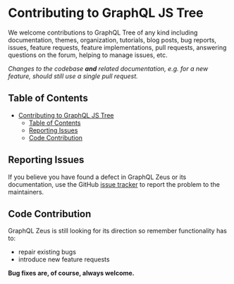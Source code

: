 # Contributing to GraphQL JS Tree

We welcome contributions to GraphQL Tree of any kind including documentation, themes,
organization, tutorials, blog posts, bug reports, issues, feature requests,
feature implementations, pull requests, answering questions on the forum,
helping to manage issues, etc.

_Changes to the codebase **and** related documentation, e.g. for a new feature, should still use a single pull request._

## Table of Contents

- [Contributing to GraphQL JS Tree](#contributing-to-graphql-js-tree)
  - [Table of Contents](#table-of-contents)
  - [Reporting Issues](#reporting-issues)
  - [Code Contribution](#code-contribution)


## Reporting Issues

If you believe you have found a defect in GraphQL Zeus or its documentation, use
the GitHub [issue tracker](https://github.com/graphql-editor/graphql-zeus/issues) to report
the problem to the maintainers. 

## Code Contribution

GraphQL Zeus is still looking for its direction so remember functionality has to:

- repair existing bugs
- introduce new feature requests

**Bug fixes are, of course, always welcome.**
